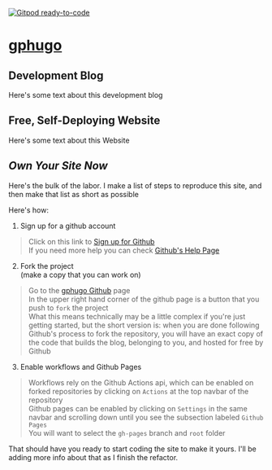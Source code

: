 [![Gitpod ready-to-code](https://img.shields.io/badge/Gitpod-ready--to--code-blue?logo=gitpod)](https://gitpod.io/#https://github.com/ryanjbartley/gphugo)

# [gphugo](https://www.github.com/ryanjbartley/gphugo)

## **Development Blog**
Here's some text about this development blog

## **Free, Self-Deploying Website**
Here's some text about this Website

## ***Own Your Site Now***
Here's the bulk of the labor. I make a list of steps to reproduce this site, and then make that list as short as possible

Here's how:
1. Sign up for a github account
> Click on this link to [Sign up for Github](https://github.com/join)  
If you need more help you can check [Github's Help Page](https://docs.github.com/en/free-pro-team@latest/github/getting-started-with-github/signing-up-for-a-new-github-account)

2. Fork the project  
(make a copy that you can work on)
> Go to the [gphugo Github](https://www.github.com/ryanjbartley/gphugo) page   
In the upper right hand corner of the github page is a button that you push to `fork` the project  
What this means technically may be a little complex if you're just getting started, but the short version is: when you are done following Github's process to fork the repository, you will have an exact copy of the code that builds the blog, belonging to you, and hosted for free by Github

3. Enable workflows and Github Pages
> Workflows rely on the Github Actions api, which can be enabled on forked repositories by clicking on `Actions` at the top navbar of the repository  
Github pages can be enabled by clicking on `Settings` in the same navbar and scrolling down until you see the subsection labeled `Github Pages`  
You will want to select the `gh-pages` branch and `root` folder

That should have you ready to start coding the site to make it yours. I'll be adding more info about that as I finish the refactor.